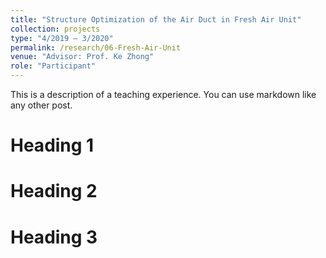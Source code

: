 ```yaml
---
title: "Structure Optimization of the Air Duct in Fresh Air Unit"
collection: projects
type: "4/2019 – 3/2020"
permalink: /research/06-Fresh-Air-Unit
venue: "Advisor: Prof. Ke Zhong"
role: "Participant"
---
```


This is a description of a teaching experience. You can use markdown like any other post.

Heading 1
======

Heading 2
======

Heading 3
======